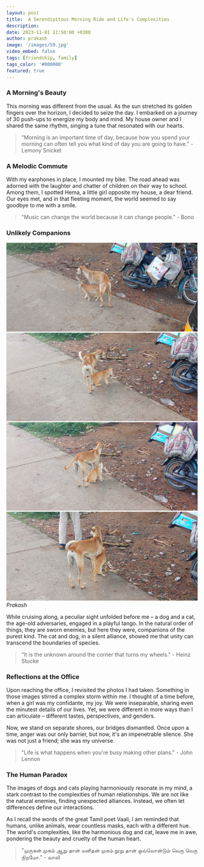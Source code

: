 ```yaml
---
layout: post
title:  A Serendipitous Morning Ride and Life's Complexities
description: 
date: 2023-11-01 11:50:00 +0300
author: prakash
image: '/images/59.jpg'
video_embed: false
tags: [friendship, family]
tags_color: '#000000'
featured: true
---
```


### A Morning's Beauty

This morning was different from the usual. As the sun stretched its golden fingers over the horizon, I decided to seize the day. I embarked on a journey of 30 push-ups to energize my body and mind. My house owner and I shared the same rhythm, singing a tune that resonated with our hearts.

>"Morning is an important time of day, because how you spend your morning can often tell you what kind of day you are going to have." - Lemony Snicket

### A Melodic Commute

With my earphones in place, I mounted my bike. The road ahead was adorned with the laughter and chatter of children on their way to school. Among them, I spotted Hema, a little girl opposite my house, a dear friend. Our eyes met, and in that fleeting moment, the world seemed to say goodbye to me with a smile.

>"Music can change the world because it can change people." - Bono

### Unlikely Companions


<div class="gallery-box">
  <div class="gallery">
    <img src="/images/59.jpg" loading="lazy">
    <img src="/images/60.jpg" loading="lazy">
    <img src="/images/61.jpg" loading="lazy">
    <img src="/images/62.jpg" loading="lazy">
  </div>
  <em>Prakash</em>
</div>

While cruising along, a peculiar sight unfolded before me – a dog and a cat, the age-old adversaries, engaged in a playful tango. In the natural order of things, they are sworn enemies, but here they were, companions of the purest kind. The cat and dog, in a silent alliance, showed me that unity can transcend the boundaries of species.

>"It is the unknown around the corner that turns my wheels." - Heinz Stucke

### Reflections at the Office

Upon reaching the office, I revisited the photos I had taken. Something in those images stirred a complex storm within me. I thought of a time before, when a girl was my confidante, my joy. We were inseparable, sharing even the minutest details of our lives. Yet, we were different in more ways than I can articulate – different tastes, perspectives, and genders. 

Now, we stand on separate shores, our bridges dismantled. Once upon a time, anger was our only barrier, but now, it's an impenetrable silence. She was not just a friend; she was my universe.

>"Life is what happens when you're busy making other plans." - John Lennon

### The Human Paradox

The images of dogs and cats playing harmoniously resonate in my mind, a stark contrast to the complexities of human relationships. We are not like the natural enemies, finding unexpected alliances. Instead, we often let differences define our interactions.

As I recall the words of the great Tamil poet Vaali, I am reminded that humans, unlike animals, wear countless masks, each with a different hue. The world's complexities, like the harmonious dog and cat, leave me in awe, pondering the beauty and cruelty of the human heart.


>"முருகன் முகம் ஆறு தான் மனிதன் முகம் நூறு தான் ஒவ்வொன்டும் வெரு வெரு நிறமோ." - வாலி
